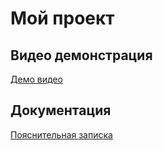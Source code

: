 # Мой проект

## Видео демонстрация
[Демо видео](Project%1.mp4)

## Документация
[Пояснительная записка](ПЗ_АИС.pdf)
